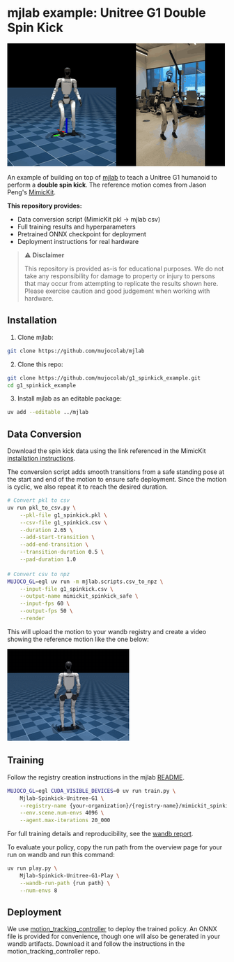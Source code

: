 # mjlab example: Unitree G1 Double Spin Kick

![Sim-to-real double spin kick comparison](assets/teaser.gif)

An example of building on top of [mjlab](https://github.com/mujocolab/mjlab) to teach a Unitree G1 humanoid to perform a **double spin kick**. The reference motion comes from Jason Peng's [MimicKit](https://github.com/xbpeng/MimicKit).

**This repository provides:**
- Data conversion script (MimicKit pkl → mjlab csv)
- Full training results and hyperparameters
- Pretrained ONNX checkpoint for deployment
- Deployment instructions for real hardware

> ⚠️ **Disclaimer**
>
> This repository is provided as-is for educational purposes. We do not take any responsibility for damage to property or injury to persons that may occur from attempting to replicate the results shown here. Please exercise caution and good judgement when working with hardware.

## Installation

1. Clone mjlab:

```bash
git clone https://github.com/mujocolab/mjlab
```

2. Clone this repo:

```bash
git clone https://github.com/mujocolab/g1_spinkick_example.git
cd g1_spinkick_example
```

3. Install mjlab as an editable package:

```bash
uv add --editable ../mjlab
```

## Data Conversion

Download the spin kick data using the link referenced in the MimicKit [installation instructions](https://github.com/xbpeng/MimicKit?tab=readme-ov-file#installation).

The conversion script adds smooth transitions from a safe standing pose at the start and end of the motion to ensure safe deployment. Since the motion is cyclic, we also repeat it to reach the desired duration.

```bash
# Convert pkl to csv
uv run pkl_to_csv.py \
    --pkl-file g1_spinkick.pkl \
    --csv-file g1_spinkick.csv \
    --duration 2.65 \
    --add-start-transition \
    --add-end-transition \
    --transition-duration 0.5 \
    --pad-duration 1.0

# Convert csv to npz
MUJOCO_GL=egl uv run -m mjlab.scripts.csv_to_npz \
    --input-file g1_spinkick.csv \
    --output-name mimickit_spinkick_safe \
    --input-fps 60 \
    --output-fps 50 \
    --render
```

This will upload the motion to your wandb registry and create a video showing the reference motion like the one below:

![spinkick reference](assets/motion.gif)

## Training

Follow the registry creation instructions in the mjlab [README](https://github.com/mujocolab/mjlab?tab=readme-ov-file#2-motion-imitation).

```bash
MUJOCO_GL=egl CUDA_VISIBLE_DEVICES=0 uv run train.py \
    Mjlab-Spinkick-Unitree-G1 \
    --registry-name {your-organization}/{registry-name}/mimickit_spinkick_safe \
    --env.scene.num-envs 4096 \
    --agent.max-iterations 20_000
```

For full training details and reproducibility, see the [wandb report](https://api.wandb.ai/links/gcbc_researchers/nfi58457).

To evaluate your policy, copy the run path from the overview page for your run on wandb and run this command:

```bash
uv run play.py \
    Mjlab-Spinkick-Unitree-G1-Play \
    --wandb-run-path {run path} \
    --num-envs 8
```

## Deployment

We use [motion_tracking_controller](https://github.com/HybridRobotics/motion_tracking_controller) to deploy the trained policy. An ONNX file is provided for convenience, though one will also be generated in your wandb artifacts. Download it and follow the instructions in the motion_tracking_controller repo.
